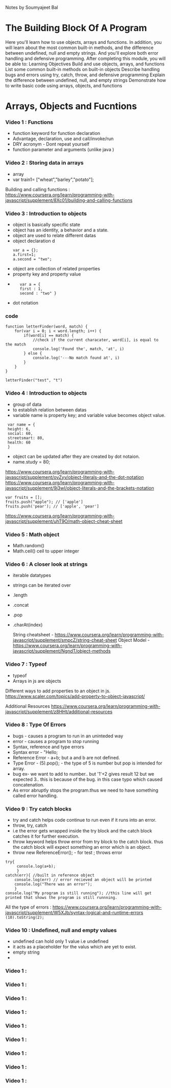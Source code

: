 Notes by Soumyajeet Bal

# The Building Block Of A Program
Here you'll learn how to use objects, arrays and functions. In addition, you will learn about the most common built-in methods, and the difference between undefined, null and empty strings. And you'll explore both error handling and defensive programming. After completing this module, you will be able to:
Learning Objectives
Build and use objects, arrays, and functions
List some common built-in methods on built-in objects
Describe handling bugs and errors using try, catch, throw, and defensive programming
Explain the difference between undefined, null, and empty strings
Demonstrate how to write basic code using arrays, objects, and functions

# Arrays, Objects and Fucntions
### Video 1 : Functions
- function keyword for function declaration
- Advantage, declaration, use and call/invoke/run
- DRY acronym - Dont repeat yourself
- function parameter and arguments (unlike java )



### Video 2 : Storing data in arrays
- array
- var train1= ["wheat","barley","potato"];

Building and calling functions : https://www.coursera.org/learn/programming-with-javascript/supplement/8Xc01/building-and-calling-functions



### Video 3 : Introduction to objects
- object is basically specific state
- object has an identity, a behavior and a state. 
- object are used to relate different datas
- object declaration     d
  ```
  var a = {};
  a.first=1;
  a.second = "two";
  ```
- object are collection of related properties
- property key and property value
- ```
     var a = {
     first : 1,
     second : "two" } 
  ```
- dot notation

### code 
```
function letterFinder(word, match) {
    for(var i = 0; i < word.length; i++) {
        if(word[i] == match) {
            //check if the current characater, word[i], is equal to the match
            console.log('Found the', match, 'at', i)
        } else {
            console.log('---No match found at', i)
        }
    }
}

letterFinder("test", "t")

```


### Video 4 : Introduction to objects
- group of data
- to establish relation between datas
- variable name is property key; and variable value becomes object value.
 ```
  var name = {
  height: 6,
  social: 60,
  streetsmart: 80,
  health: 60
  } 
  ```
- object can be updated after they are created by dot notaion.
- name.study = 80;

https://www.coursera.org/learn/programming-with-javascript/supplement/ovZyv/object-literals-and-the-dot-notation
https://www.coursera.org/learn/programming-with-javascript/supplement/9j3wI/object-literals-and-the-brackets-notation

```
var fruits = [];
fruits.push("apple"); // ['apple']
fruits.push('pear'); // ['apple', 'pear']
```
https://www.coursera.org/learn/programming-with-javascript/supplement/uhT9O/math-object-cheat-sheet

### Video 5 : Math object
- Math.random()
- Math.ceil() ceil to upper integer


### Video 6 : A closer look at strings
- iterable datatypes
- strings can be iterated over
- .length
- .concat 
- .pop
- .charAt(index)


  String cheatsheet  - https://www.coursera.org/learn/programming-with-javascript/supplement/smpcZ/string-cheat-sheet 
  Object Model - https://www.coursera.org/learn/programming-with-javascript/supplement/NgndT/object-methods

### Video 7 : Typeof
- typeof
- Arrays in js are objects

Different ways to add properties to an object in js.
https://www.scaler.com/topics/add-property-to-object-javascript/

Additional Resources
https://www.coursera.org/learn/programming-with-javascript/supplement/z8HHt/additional-resources




### Video 8 : Type Of Errors
- bugs - causes a program to run in an uninteded way
- error - causes a program to stop running
- Syntax, reference and type errors
- Syntax error - "Hello;
- Reference Error - a+b; but a and b are not defined.
- Type Error - (5).pop();   - the type of 5 is number but pop is intended for array.
- bug ex- we want to add to number.. but '1'+2 gives result 12 but we expected 3.. this is because of the bug. in this case typo which caused concatenation.
- As error abruptly stops the program.thus we need to have something called error handling.




### Video 9 : Try catch blocks
- try and catch helps code continue to run even if it runs into an error.
- throw, try, catch
- i.e the error gets wrapped inside the try block and the catch block catches it for further execution.
- throw keyword helps throw error from try block to the catch block. thus the catch block will expect something an error which is an object.
- throw new ReferenceError(); - for test ; throws error
```
try{
     console.log(a+b);
     }
catch(err){ //built in reference object
    console.log(err) // error recieved an object will be printed
    console.log("There was an error");
    }
console.log("My program is still running"); //this line will get printed that shows the program is still runnning.
```

All the type of errors :  https://www.coursera.org/learn/programming-with-javascript/supplement/W5XJb/syntax-logical-and-runtime-errors
``` (10).toString(2); ```


### Video 10 : Undefined, null and empty values
- undefined can hold only 1 value i.e undefined
- it acts as a placeholder for the valus which are yet to exist.
- empty string
- 




### Video 1 : 





### Video 1 : 





### Video 1 : 





### Video 1 : 





### Video 1 : 





### Video 1 : 





### Video 1 : 




### Video 1 : 



### Video 1 : 
